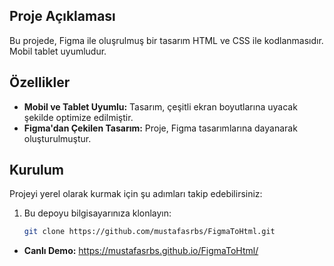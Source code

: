 ## Proje Açıklaması

Bu projede, Figma ile oluşrulmuş bir tasarım  HTML ve CSS ile kodlanmasıdır. Mobil tablet uyumludur.

## Özellikler

- **Mobil ve Tablet Uyumlu:** Tasarım, çeşitli ekran boyutlarına uyacak şekilde optimize edilmiştir.
- **Figma'dan Çekilen Tasarım:** Proje, Figma tasarımlarına dayanarak oluşturulmuştur.

## Kurulum

Projeyi yerel olarak kurmak için şu adımları takip edebilirsiniz:

1. Bu depoyu bilgisayarınıza klonlayın:
   ```bash
   git clone https://github.com/mustafasrbs/FigmaToHtml.git

 - **Canlı Demo:** https://mustafasrbs.github.io/FigmaToHtml/
